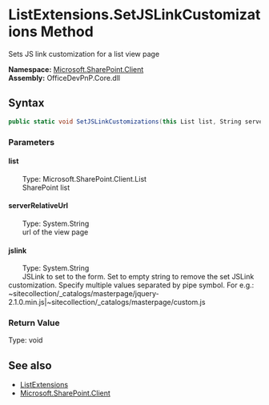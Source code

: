 # ListExtensions.SetJSLinkCustomizations Method  
 Sets JS link customization for a list view page   

**Namespace:** [Microsoft.SharePoint.Client](Microsoft.SharePoint.Client.md)  
**Assembly:** OfficeDevPnP.Core.dll  
## Syntax
```C#
public static void SetJSLinkCustomizations(this List list, String serverRelativeUrl, String jslink)
```
### Parameters
#### list  
&emsp;&emsp;Type: Microsoft.SharePoint.Client.List  
&emsp;&emsp;SharePoint list  

  

#### serverRelativeUrl  
&emsp;&emsp;Type: System.String  
&emsp;&emsp;url of the view page  

  

#### jslink  
&emsp;&emsp;Type: System.String  
&emsp;&emsp;JSLink to set to the form. Set to empty string to remove the set JSLink customization. Specify multiple values separated by pipe symbol. For e.g.: ~sitecollection/_catalogs/masterpage/jquery-2.1.0.min.js|~sitecollection/_catalogs/masterpage/custom.js   

  

### Return Value
Type: void  

## See also
- [ListExtensions](Microsoft.SharePoint.Client.ListExtensions.md) 
- [Microsoft.SharePoint.Client](Microsoft.SharePoint.Client.md) 
